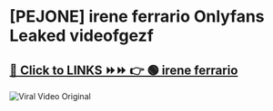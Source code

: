 
 # [PEJONE] irene ferrario Onlyfans Leaked videofgezf

## <h2><a href="https://clipsfans.com/irene_ferrario&ref=git">🔗 Click to LINKS ⏩⏩ 👉 🟢 irene ferrario </a></h2>

<a href="https://clipsfans.com/irene_ferrario&ref=git" rel="nofollow" data-target="animated-image.originalLink"><img src="https://i.ibb.co.com/xMMVF88/686577567.gif" alt="Viral Video Original" style="max-width: 100%; display: inline-block;" data-target="animated-image.originalImage"></a>

